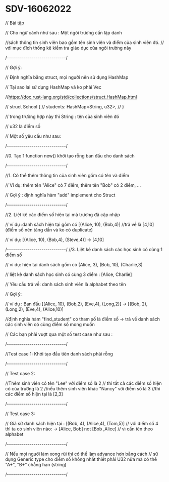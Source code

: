 # SDV-16062022

// Bài tập

// Cho ngữ cảnh như sau : Một ngôi trường cần lập danh

//sách thông tin sinh viên bao gồm tên sinh viên và điểm của sinh viên đó.
// với mục đích thống kê kiểm tra giáo dục của ngôi trường này

/*-----------------------------*/

// Gợi ý:

// Định nghĩa bằng struct, mọi người nên sử dụng HashMap

// Tại sao lại sử dụng HashMap và ko phải Vec

//https://doc.rust-lang.org/std/collections/struct.HashMap.html

// struct School {
//     students: HashMap<String, u32>,
// }

// trong trường hợp này thì String : tên của sinh viên đó

// u32 là điểm số

// Một số yêu cầu như sau:

/*-----------------------------*/

//0. Tạo 1 function new() khởi tạo rỗng ban đầu cho danh sách

/*-----------------------------*/

//1. Có thể thêm thông tin của sinh viên gồm có tên và điểm

// Ví dụ: thêm tên "Alice" có 7 điểm, thêm tên "Bob" có 2 điểm, ...

// Gợi ý : định nghĩa hàm "add" implement cho Struct

/*-----------------------------*/

//2. Liệt kê các điểm số hiện tại mà trường đã cập nhập

// ví dụ :danh sách hiện tại gồm có [(Alice, 10), (Bob,4)]
//trả về là [4,10] (điểm số nên tăng dần và ko có duplicate)

// ví dụ: [(Alice, 10), (Bob,4), (Steve,4)] -> [4,10]

/*-----------------------------*/
//3. Liệt kê danh sách các học sinh có cùng 1 điểm số

// ví dụ: hiện tại danh sách gồm có (Alice, 3), (Bob, 10), (Charlie,3)

// liệt kê danh sách học sinh có cùng 3 điểm : [Alice, Charlie]

// Yêu cầu trả về: danh sách sinh viên là alphabet theo tên

// Gợi ý:

// ví dụ : Ban đầu [(Alice, 10), (Bob,2), (Eve,4), (Long,2)] -> [(Bob, 2), (Long,2), (Eve,4), (Alice,10)]

//định nghĩa hàm "find_student" có tham số là điểm số -> trả về danh sách các sinh viên có cùng điểm số mong muốn

// Các bạn phải vuợt qua một số test case như sau :

/*-----------------------------*/

//Test case 1: Khởi tạo đầu tiên danh sách phải rỗng

/*-----------------------------*/

// Test case 2:

//Thêm sinh viên có tên "Lee" với điểm số là 2
// thì tất cả các điểm số hiện có của trường là 2
//nếu thêm sinh viên khác "Nancy" với điểm số là 3
//thì các điểm số hiện tại là [2,3]

/*-----------------------------*/

// Test case 3:

// Giả sử danh sách hiện tại : [(Bob, 4), (Alice,4), (Tom,5)]
// với điểm số 4 thì ta có sinh viên nào: -> [Alice, Bob] not [Bob ,Alice]
// vì cần tên theo alphabet

/*-----------------------------*/

// Nếu mọi người làm xong rùi thì có thể làm advance hơn bằng cách
// sử dụng Generic type cho điểm số không nhất thiết phải U32 nữa mà có thể "A+", "B+" chẳng hạn (string)

/*-----------------------------*/
